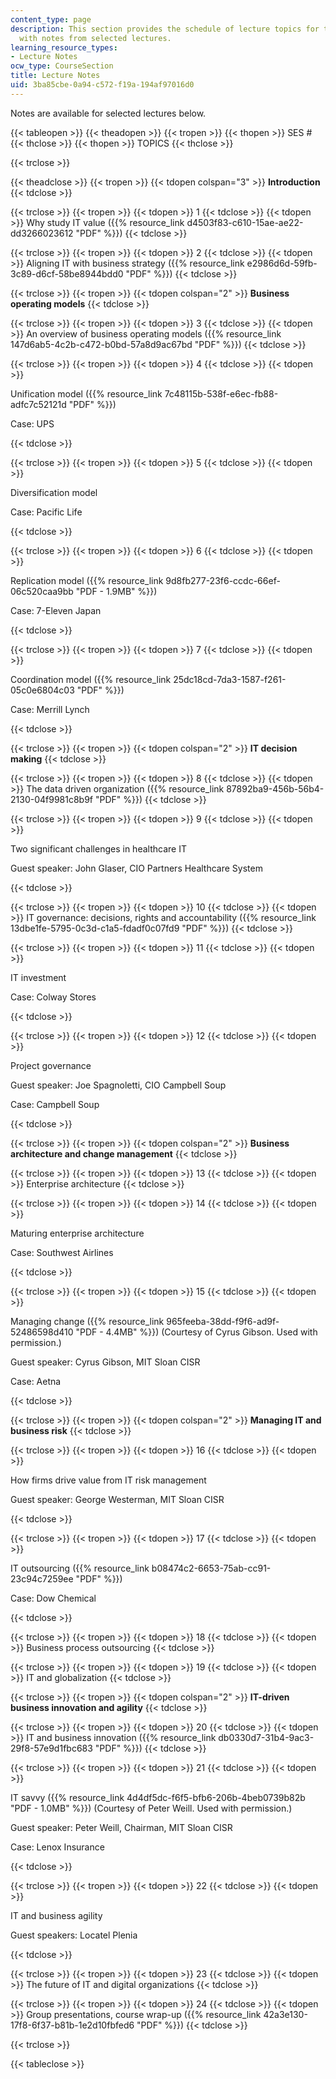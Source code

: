 ```yaml
---
content_type: page
description: This section provides the schedule of lecture topics for the course along
  with notes from selected lectures.
learning_resource_types:
- Lecture Notes
ocw_type: CourseSection
title: Lecture Notes
uid: 3ba85cbe-0a94-c572-f19a-194af97016d0
---
```


Notes are available for selected lectures below.

{{< tableopen >}}
{{< theadopen >}}
{{< tropen >}}
{{< thopen >}}
SES #
{{< thclose >}}
{{< thopen >}}
TOPICS
{{< thclose >}}

{{< trclose >}}

{{< theadclose >}}
{{< tropen >}}
{{< tdopen colspan="3" >}}
**Introduction**
{{< tdclose >}}

{{< trclose >}}
{{< tropen >}}
{{< tdopen >}}
1
{{< tdclose >}}
{{< tdopen >}}
Why study IT value ({{% resource_link d4503f83-c610-15ae-ae22-dd3266023612 "PDF" %}})
{{< tdclose >}}

{{< trclose >}}
{{< tropen >}}
{{< tdopen >}}
2
{{< tdclose >}}
{{< tdopen >}}
Aligning IT with business strategy ({{% resource_link e2986d6d-59fb-3c89-d6cf-58be8944bdd0 "PDF" %}})
{{< tdclose >}}

{{< trclose >}}
{{< tropen >}}
{{< tdopen colspan="2" >}}
**Business operating models**
{{< tdclose >}}

{{< trclose >}}
{{< tropen >}}
{{< tdopen >}}
3
{{< tdclose >}}
{{< tdopen >}}
An overview of business operating models ({{% resource_link 147d6ab5-4c2b-c472-b0bd-57a8d9ac67bd "PDF" %}})
{{< tdclose >}}

{{< trclose >}}
{{< tropen >}}
{{< tdopen >}}
4
{{< tdclose >}}
{{< tdopen >}}


Unification model ({{% resource_link 7c48115b-538f-e6ec-fb88-adfc7c52121d "PDF" %}})

Case: UPS


{{< tdclose >}}

{{< trclose >}}
{{< tropen >}}
{{< tdopen >}}
5
{{< tdclose >}}
{{< tdopen >}}


Diversification model

Case: Pacific Life


{{< tdclose >}}

{{< trclose >}}
{{< tropen >}}
{{< tdopen >}}
6
{{< tdclose >}}
{{< tdopen >}}


Replication model ({{% resource_link 9d8fb277-23f6-ccdc-66ef-06c520caa9bb "PDF - 1.9MB" %}})

Case: 7-Eleven Japan


{{< tdclose >}}

{{< trclose >}}
{{< tropen >}}
{{< tdopen >}}
7
{{< tdclose >}}
{{< tdopen >}}


Coordination model ({{% resource_link 25dc18cd-7da3-1587-f261-05c0e6804c03 "PDF" %}})

Case: Merrill Lynch


{{< tdclose >}}

{{< trclose >}}
{{< tropen >}}
{{< tdopen colspan="2" >}}
**IT decision making**
{{< tdclose >}}

{{< trclose >}}
{{< tropen >}}
{{< tdopen >}}
8
{{< tdclose >}}
{{< tdopen >}}
The data driven organization ({{% resource_link 87892ba9-456b-56b4-2130-04f9981c8b9f "PDF" %}})
{{< tdclose >}}

{{< trclose >}}
{{< tropen >}}
{{< tdopen >}}
9
{{< tdclose >}}
{{< tdopen >}}


Two significant challenges in healthcare IT

Guest speaker: John Glaser, CIO Partners Healthcare System


{{< tdclose >}}

{{< trclose >}}
{{< tropen >}}
{{< tdopen >}}
10
{{< tdclose >}}
{{< tdopen >}}
IT governance: decisions, rights and accountability ({{% resource_link 13dbe1fe-5795-0c3d-c1a5-fdadf0c07fd9 "PDF" %}})
{{< tdclose >}}

{{< trclose >}}
{{< tropen >}}
{{< tdopen >}}
11
{{< tdclose >}}
{{< tdopen >}}


IT investment

Case: Colway Stores


{{< tdclose >}}

{{< trclose >}}
{{< tropen >}}
{{< tdopen >}}
12
{{< tdclose >}}
{{< tdopen >}}


Project governance

Guest speaker: Joe Spagnoletti, CIO Campbell Soup

Case: Campbell Soup


{{< tdclose >}}

{{< trclose >}}
{{< tropen >}}
{{< tdopen colspan="2" >}}
**Business architecture and change management**
{{< tdclose >}}

{{< trclose >}}
{{< tropen >}}
{{< tdopen >}}
13
{{< tdclose >}}
{{< tdopen >}}
Enterprise architecture
{{< tdclose >}}

{{< trclose >}}
{{< tropen >}}
{{< tdopen >}}
14
{{< tdclose >}}
{{< tdopen >}}


Maturing enterprise architecture

Case: Southwest Airlines


{{< tdclose >}}

{{< trclose >}}
{{< tropen >}}
{{< tdopen >}}
15
{{< tdclose >}}
{{< tdopen >}}


Managing change ({{% resource_link 965feeba-38dd-f9f6-ad9f-52486598d410 "PDF - 4.4MB" %}}) (Courtesy of Cyrus Gibson. Used with permission.)

Guest speaker: Cyrus Gibson, MIT Sloan CISR

Case: Aetna


{{< tdclose >}}

{{< trclose >}}
{{< tropen >}}
{{< tdopen colspan="2" >}}
**Managing IT and business risk**
{{< tdclose >}}

{{< trclose >}}
{{< tropen >}}
{{< tdopen >}}
16
{{< tdclose >}}
{{< tdopen >}}


How firms drive value from IT risk management

Guest speaker: George Westerman, MIT Sloan CISR


{{< tdclose >}}

{{< trclose >}}
{{< tropen >}}
{{< tdopen >}}
17
{{< tdclose >}}
{{< tdopen >}}


IT outsourcing ({{% resource_link b08474c2-6653-75ab-cc91-23c94c7259ee "PDF" %}})

Case: Dow Chemical


{{< tdclose >}}

{{< trclose >}}
{{< tropen >}}
{{< tdopen >}}
18
{{< tdclose >}}
{{< tdopen >}}
Business process outsourcing
{{< tdclose >}}

{{< trclose >}}
{{< tropen >}}
{{< tdopen >}}
19
{{< tdclose >}}
{{< tdopen >}}
IT and globalization
{{< tdclose >}}

{{< trclose >}}
{{< tropen >}}
{{< tdopen colspan="2" >}}
**IT-driven business innovation and agility**
{{< tdclose >}}

{{< trclose >}}
{{< tropen >}}
{{< tdopen >}}
20
{{< tdclose >}}
{{< tdopen >}}
IT and business innovation ({{% resource_link db0330d7-31b4-9ac3-29f8-57e9d1fbc683 "PDF" %}})
{{< tdclose >}}

{{< trclose >}}
{{< tropen >}}
{{< tdopen >}}
21
{{< tdclose >}}
{{< tdopen >}}


IT savvy ({{% resource_link 4d4df5dc-f6f5-bfb6-206b-4beb0739b82b "PDF - 1.0MB" %}}) (Courtesy of Peter Weill. Used with permission.)

Guest speaker: Peter Weill, Chairman, MIT Sloan CISR

Case: Lenox Insurance


{{< tdclose >}}

{{< trclose >}}
{{< tropen >}}
{{< tdopen >}}
22
{{< tdclose >}}
{{< tdopen >}}


IT and business agility

Guest speakers: Locatel Plenia


{{< tdclose >}}

{{< trclose >}}
{{< tropen >}}
{{< tdopen >}}
23
{{< tdclose >}}
{{< tdopen >}}
The future of IT and digital organizations
{{< tdclose >}}

{{< trclose >}}
{{< tropen >}}
{{< tdopen >}}
24
{{< tdclose >}}
{{< tdopen >}}
Group presentations, course wrap-up ({{% resource_link 42a3e130-17f8-6f37-b81b-1e2d10fbfed6 "PDF" %}})
{{< tdclose >}}

{{< trclose >}}

{{< tableclose >}}